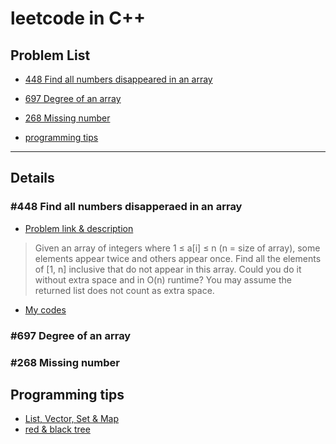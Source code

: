 # leetcode in C++

## Problem List


* [448 Find all numbers disappeared in an array](#448-find-all-numbers-disapperaed-in-an-array)
* [697 Degree of an array](#697-degree-of-an-array)
* [268 Missing number](#268-missing-number)


* [programming tips](programming-tips)

---

## Details


### #448 Find all numbers disapperaed in an array
- [Problem link & description](https://leetcode.com/problems/find-all-numbers-disappeared-in-an-array/description/)
> Given an array of integers where 1 ≤ a\[i\] ≤ n (n = size of array), some elements appear twice and others appear once.
Find all the elements of \[1, n\] inclusive that do not appear in this array.
Could you do it without extra space and in O(n) runtime? You may assume the returned list does not count as extra space.

- [My codes](/cppSources/#448.cpp)

### #697 Degree of an array

### #268 Missing number


## Programming tips
- [List, Vector, Set & Map](https://blog.csdn.net/ac_greener/article/details/77370224)
- [red & black tree](https://blog.csdn.net/eson_15/article/details/51144079)

